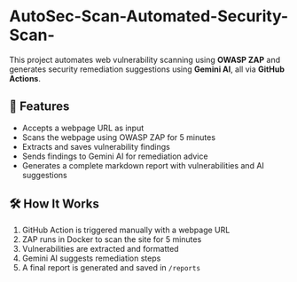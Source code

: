 # AutoSec-Scan-Automated-Security-Scan-
This project automates web vulnerability scanning using **OWASP ZAP** and generates security remediation suggestions using **Gemini AI**, all via **GitHub Actions**.

## 🚀 Features

- Accepts a webpage URL as input
- Scans the webpage using OWASP ZAP for 5 minutes
- Extracts and saves vulnerability findings
- Sends findings to Gemini AI for remediation advice
- Generates a complete markdown report with vulnerabilities and AI suggestions

## 🛠️ How It Works

1. GitHub Action is triggered manually with a webpage URL
2. ZAP runs in Docker to scan the site for 5 minutes
3. Vulnerabilities are extracted and formatted
4. Gemini AI suggests remediation steps
5. A final report is generated and saved in `/reports`


